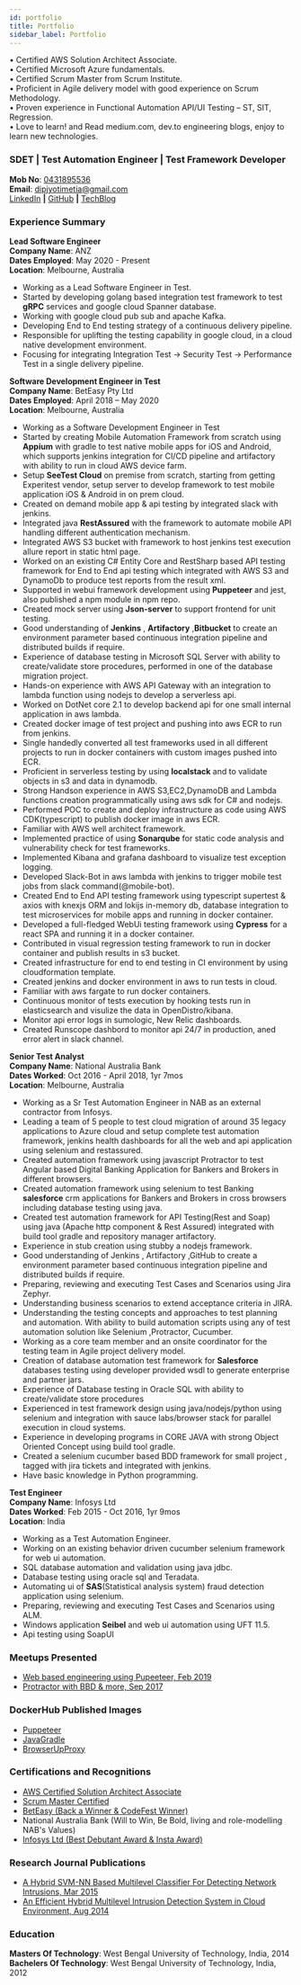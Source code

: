 ```yaml
---
id: portfolio
title: Portfolio
sidebar_label: Portfolio
---
```


<!--<img src="https://avatars0.githubusercontent.com/u/18288720?s=400&u=d754ce2c0b32c1237faa0f6a2cbc76d2ceb151b3&v=4" width="200">  -->

• Certified AWS Solution Architect Associate.   
• Certified Microsoft Azure fundamentals.   
• Certified Scrum Master from Scrum Institute.   
• Proficient in Agile delivery model with good experience on Scrum Methodology.   
• Proven experience in Functional Automation API/UI Testing – ST, SIT, Regression.  
• Love to learn! and Read medium.com, dev.to engineering blogs, enjoy to learn new technologies.    

### **SDET | Test Automation Engineer | Test Framework Developer**

**Mob No**: [0431895536](tel:0431895536)  
**Email**: [dipjyotimetia@gmail.com](mailto:dipjyotimetia@gmail.com)  
[LinkedIn](https://www.linkedin.com/in/dipjyotimetia/) **|**
[GitHub](https://github.com/dipjyotimetia) **|**
[TechBlog](https://medium.com/@dipjyotimetia) 

### **Experience Summary**

**Lead Software Engineer**  
**Company Name**: ANZ  
**Dates Employed**: May 2020 - Present  
**Location**: Melbourne, Australia  
- Working as a Lead Software Engineer in Test.
- Started by developing golang based integration test framework to test **gRPC** services and google cloud Spanner database.
- Working with google cloud pub sub and apache Kafka.
- Developing End to End testing strategy of a continuous delivery pipeline.
- Responsible for uplifting the testing capability in google cloud, in a cloud native development environment.
- Focusing for integrating Integration Test -> Security Test -> Performance Test in a single delivery pipeline.

**Software Development Engineer in Test**  
**Company Name**: BetEasy Pty Ltd  
**Dates Employed**: April 2018 – May 2020  
**Location**: Melbourne, Australia  
- Working as a Software Development Engineer in Test
- Started by creating Mobile Automation Framework from scratch using **Appium** with gradle to test native mobile apps for iOS and Android, which supports jenkins integration for CI/CD pipeline and artifactory with ability to run in cloud AWS device farm.
- Setup **SeeTest Cloud** on premise from scratch, starting from getting Experitest vendor, setup server to develop framework to test mobile application iOS & Android in on prem cloud.
- Created on demand mobile app & api testing by integrated slack with jenkins.
- Integrated java **RestAssured** with the framework to automate mobile API handling different authentication mechanism.
- Integrated AWS S3 bucket with framework to host jenkins test execution allure report in static html page.
- Worked on an existing C# Entity Core and RestSharp based API testing framework for End to End api testing which integrated with AWS S3 and DynamoDb to produce test reports from the result xml.
- Supported in webui framework development using **Puppeteer** and jest, also published a npm module in npm repo.
- Created mock server using **Json-server** to support frontend for unit testing.
- Good understanding of **Jenkins** , **Artifactory** ,**Bitbucket** to create an environment parameter based continuous integration pipeline and distributed builds if require. 
- Experience of database testing in Microsoft SQL Server with ability to create/validate store procedures, performed in one of the database migration project.
- Hands-on experience with AWS API Gateway with an integration to lambda function using nodejs to develop a serverless api. 
- Worked on DotNet core 2.1 to develop backend api for one small internal application in aws lambda.
- Created docker image of test project and pushing into aws ECR to run from jenkins.
- Single handedly converted all test frameworks used in all different projects to run in docker containers with custom images pushed into ECR.
- Proficient in serverless testing by using **localstack** and to validate objects in s3 and data in dynamodb.
- Strong Handson experience in AWS S3,EC2,DynamoDB and Lambda functions creation 
programmatically using aws sdk for C# and nodejs.
- Performed POC to create and deploy infrastructure as code using AWS CDK(typescript) to publish docker image in aws ECR.
- Familiar with AWS well architect framework.
- Implemented practice of using **Sonarqube** for static code analysis and vulnerability check for test frameworks.
- Implemented Kibana and grafana dashboard to visualize test exception logging. 
- Developed Slack-Bot in aws lambda with jenkins to trigger mobile test jobs from slack command(@mobile-bot). 
- Created End to End API testing framework using typescript supertest & axios with knexjs ORM and lokijs in-memory db, database integration to test microservices for mobile apps and running in docker container.
- Developed a full-fledged WebUi testing framework using **Cypress** for a react SPA and running it in a docker container.
- Contributed in visual regression testing framework to run in docker container and publish results in s3 bucket.
- Created infrastructure for end to end testing in CI environment by using cloudformation template.
- Created jenkins and docker environment in aws to run tests in cloud.
- Familiar with aws fargate to run docker containers.
- Continuous monitor of tests execution by hooking tests run in elasticsearch and visulize the data in OpenDistro/kibana.
- Monitor api error logs in sumologic, New Relic dashboards.
- Created Runscope dashbord to monitor api 24/7 in production, aned error alert in slack channel.


**Senior Test Analyst**  
**Company Name**: National Australia Bank  
**Dates Worked**: Oct 2016 - April 2018, 1yr 7mos  
**Location**: Melbourne, Australia  
- Working as a Sr Test Automation Engineer in NAB as an external contractor from Infosys.
- Leading a team of 5 people to test cloud migration of around 35 legacy applications to Azure cloud and setup complete test automation framework, jenkins health dashboards for all the web and api application using selenium and restassured. 
- Created automation framework using javascript Protractor to test Angular based Digital Banking Application for Bankers and Brokers in different browsers.
- Created automation framework using selenium to test Banking **salesforce** crm applications for Bankers and Brokers in cross browsers including database testing using java.
- Created test automation framework for API Testing(Rest and Soap) using java (Apache http component & Rest Assured) integrated with build tool gradle and repository manager artifactory.
- Experience in stub creation using stubby a nodejs framework.
- Good understanding of Jenkins , Artifactory ,GitHub to create a environment parameter based continuous integration pipeline and distributed builds if require. 
- Preparing, reviewing and executing Test Cases and Scenarios using Jira Zephyr.
- Understanding business scenarios to extend acceptance criteria in JIRA.
- Understanding the testing concepts and approaches to test planning and automation. With ability to build automation scripts using any of test automation solution like Selenium ,Protractor, Cucumber.
- Working as a core team member and an onsite coordinator for the testing team in Agile project delivery model.
- Creation of database automation test framework for **Salesforce** databases testing using developer provided wsdl to generate enterprise and partner jars. 
- Experience of Database testing in Oracle SQL with ability to create/validate store procedures
- Experienced in test framework design using java/nodejs/python using selenium and integration with sauce labs/browser stack for parallel execution in cloud systems. 
- Experience in developing programs in CORE JAVA with strong Object Oriented Concept using build tool gradle.
- Created a selenium cucumber based BDD framework for small project , tagged with jira tickets and integrated with jenkins. 
- Have basic knowledge in Python programming.


**Test Engineer**  
**Company Name**: Infosys Ltd  
**Dates Worked**: Feb 2015 - Oct 2016, 1yr 9mos  
**Location**: India  
- Working as a Test Automation Engineer.
- Working on an existing behavior driven cucumber selenium framework for web ui automation.
- SQL database automation and validation using java jdbc.
- Database testing using oracle sql and Teradata.
- Automating ui of **SAS**(Statistical analysis system) fraud detection application using selenium.
- Preparing, reviewing and executing Test Cases and Scenarios using ALM.
- Windows application **Seibel** and web ui automation using UFT 11.5.
- Api testing using SoapUI


### **Meetups Presented**
- [Web based engineering using Pupeeteer, Feb 2019](https://www.meetup.com/en-AU/Software-Test-Automation-Group/events/258951738/)
- [Protractor with BBD & more, Sep 2017](https://www.meetup.com/en-AU/Software-Test-Automation-Group/events/243128367/)


### **DockerHub Published Images**
- [Puppeteer](https://hub.docker.com/r/dipjyotimetia/puppeteertest)  
- [JavaGradle](https://hub.docker.com/r/dipjyotimetia/javagradle)    
- [BrowserUpProxy](https://hub.docker.com/r/dipjyotimetia/browserupproxy)  


### **Certifications and Recognitions**
- [AWS Certified Solution Architect Associate](https://www.certmetrics.com/amazon/public/badge.aspx?i=1&t=c&d=2020-02-29&ci=AWS01162883)
- [Scrum Master Certified](https://www.amazon.com/clouddrive/share/mi8Em9y3pfQNMhYNZMNlLNwIGv6vmSGG8MHvR86iTP7)
- [BetEasy (Back a Winner & CodeFest Winner)](https://www.amazon.com/clouddrive/share/RO3f4ZBo7Up8EW7t322ZBUKyH7CULY0dk6zciVMzTxV)
- National Australia Bank (Will to Win, Be Bold, living and role-modelling NAB's Values)
- [Infosys Ltd (Best Debutant Award & Insta Award)](https://www.amazon.com/clouddrive/share/qk4cu6zgUMzZ0LNZakd96DW7OzOnKvFOkdpVHZoGWqK)


### **Research Journal Publications**
- [A Hybrid SVM-NN Based Multilevel Classifier For Detecting Network Intrusions, Mar 2015](http://rpsonline.com.sg/proceedings/9789810952471/html/031.xml)
- [An Efficient Hybrid Multilevel Intrusion Detection System in Cloud Environment, Aug 2014](http://www.iosrjournals.org/iosr-jce/papers/Vol16-issue4/Version-7/D016471626.pdf)
 
   
### **Education**
**Masters Of Technology**: West Bengal University of Technology, India, 2014  
**Bachelers Of Technology**: West Bengal University of Technology, India, 2012


<!-- _config.yaml

title: Dipjyoti Metia
name: Dipjyoti Metia
primarylinks:
  - title: GitHub
    url: https://github.com/dipjyotimetia/
  - title: LinkedIn
    url: https://www.linkedin.com/in/dipjyotimetia/
  - title: Blog
    url: https://medium.com/@dipjyotimetia -->